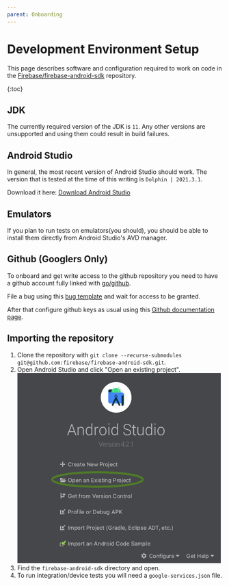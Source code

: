 ```yaml
---
parent: Onboarding
---
```


# Development Environment Setup

This page describes software and configuration required to work on code in the
[Firebase/firebase-android-sdk](https://github.com/firebase/firebase-android-sdk)
repository.

{:toc}

## JDK

The currently required version of the JDK is `11`. Any other versions are
unsupported and using them could result in build failures.

## Android Studio

In general, the most recent version of Android Studio should work. The version
that is tested at the time of this writing is `Dolphin | 2021.3.1`.

Download it here:
[Download Android Studio](https://developer.android.com/studio)

## Emulators

If you plan to run tests on emulators(you should), you should be able to install
them directly from Android Studio's AVD manager.

## Github (Googlers Only)

To onboard and get write access to the github repository you need to have a
github account fully linked with [go/github](http://go/github).

File a bug using this
[bug template](http://b/issues/new?component=312729&template=1016566) and wait
for access to be granted.

After that configure github keys as usual using this
[Github documentation page](https://docs.github.com/en/github/authenticating-to-github/connecting-to-github-with-ssh).

## Importing the repository

1. Clone the repository with `git clone --recurse-submodules
git@github.com:firebase/firebase-android-sdk.git`.
1. Open Android Studio and click "Open an existing project".
   ![Open an existing project](as_open_project.png)
1. Find the `firebase-android-sdk` directory and open.
1. To run integration/device tests you will need a `google-services.json` file.
